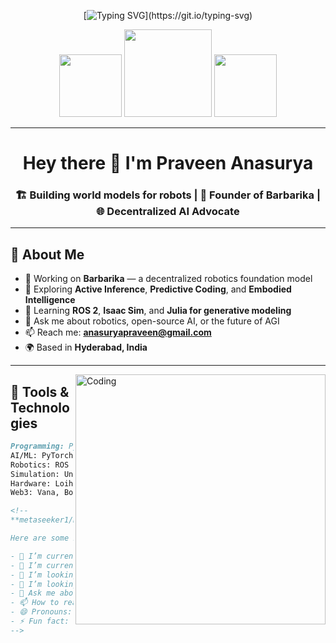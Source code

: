 <div align="center">

[![Typing SVG](https://readme-typing-svg.demolab.com?font=Comfortaa&size=30&duration=1&pause=983&color=E2E2E2&center=true&vCenter=true&repeat=false&width=1250&lines=Greetings+From+Praveen+Anasurya's+Lab🧠+Building+Embodied+Intelligence!)](https://git.io/typing-svg)

<img src="https://media.tenor.com/at27bgtYrKsAAAAi/purple-bat.gif" width="100" height="100">
<img src="https://user-images.githubusercontent.com/61025448/217821684-c850eafe-8dfa-4308-a2e3-eb5fce9a8268.gif" width="140">
<img src="https://media.tenor.com/at27bgtYrKsAAAAi/purple-bat.gif" width="100" height="100">

</div>

---

<h1 align="center">Hey there 👋 I'm Praveen Anasurya</h1>

<h3 align="center">
🏗️ Building world models for robots | 🤖 Founder of Barbarika | 🌐 Decentralized AI Advocate
</h3>

---

## 🚀 About Me

- 🔭 Working on **Barbarika** — a decentralized robotics foundation model
- 🧠 Exploring **Active Inference**, **Predictive Coding**, and **Embodied Intelligence**
- 🌱 Learning **ROS 2**, **Isaac Sim**, and **Julia for generative modeling**
- 💬 Ask me about robotics, open-source AI, or the future of AGI
- 📫 Reach me: **[anasuryapraveen@gmail.com](mailto:anasuryapraveen@gmail.com)**
- 🌍 Based in **Hyderabad, India**

---

<img align="right" alt="Coding" width="400" src="https://i.pinimg.com/originals/e7/91/61/e791611718215a0cfc0ab96e71d1dc3f.gif"/>

## 🧰 Tools & Technologies

```markdown
Programming: Python, C++, Julia, Bash  
AI/ML: PyTorch, Gym, Isaac Sim, scikit-learn  
Robotics: ROS 2, Gazebo, RViz, Isaac ROS  
Simulation: Unity (for Game Engines), NVIDIA Isaac Gym  
Hardware: Loihi, KBot, Raspberry Pi, Jetson Nano  
Web3: Vana, Boba Network, DataDAOs## Hi there 👋

<!--
**metaseeker1/metaseeker1** is a ✨ _special_ ✨ repository because its `README.md` (this file) appears on your GitHub profile.

Here are some ideas to get you started:

- 🔭 I’m currently working on ...
- 🌱 I’m currently learning ...
- 👯 I’m looking to collaborate on ...
- 🤔 I’m looking for help with ...
- 💬 Ask me about ...
- 📫 How to reach me: ...
- 😄 Pronouns: ...
- ⚡ Fun fact: ...
-->
